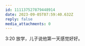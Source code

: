 ```yaml
---
id: 111137527879448914
date: 2023-09-05T07:59:40.632Z
reply: false
media_attachments: 0
---
```


3:20 放学，儿子说他第一天感觉好好。


